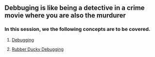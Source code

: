 ## Debbuging is like being a detective in a crime movie where you are also the murdurer

### In this session, we the following concepts are to be covered.
1. [Debugging](https://en.wikipedia.org/wiki/Debugging)

2. [Rubber Ducky Debugging](https://www.thoughtfulcode.com/rubber-duck-debugging-psychology/)